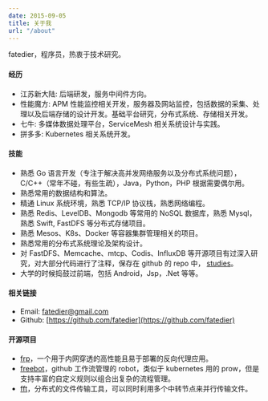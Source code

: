 ```yaml
---
date: 2015-09-05
title: 关于我
url: "/about"
---
```


fatedier，程序员，热衷于技术研究。

<!--more-->

#### 经历

* 江苏新大陆: 后端研发，服务中间件方向。
* 性能魔方: APM 性能监控相关开发，服务器及网站监控，包括数据的采集、处理以及后端存储的设计开发。基础平台研究，分布式系统、存储相关开发。
* 七牛: 多媒体数据处理平台，ServiceMesh 相关系统设计与实践。
* 拼多多: Kubernetes 相关系统开发。

#### 技能

* 熟悉 Go 语言开发（专注于解决高并发网络服务以及分布式系统问题），C/C++（常年不碰，有些生疏），Java，Python，PHP 根据需要偶尔用。
* 熟悉常用的数据结构和算法。
* 精通 Linux 系统环境，熟悉 TCP/IP 协议栈，熟悉网络编程。
* 熟悉 Redis、LevelDB、Mongodb 等常用的 NoSQL 数据库，熟悉 Mysql，熟悉 Swift, FastDFS 等分布式存储项目。
* 熟悉 Mesos、K8s、Docker 等容器集群管理相关的项目。
* 熟悉常用的分布式系统理论及架构设计。
* 对 FastDFS、Memcache、mtcp、Codis、InfluxDB 等开源项目有过深入研究，对大部分代码进行了注释，保存在 github 的 repo 中， [studies](https://github.com/fatedier/studies)。
* 大学的时候捣鼓过前端，包括 Android，Jsp，.Net 等等。

#### 相关链接

* Email: fatedier@gmail.com
* Github: [https://github.com/fatedier](https://github.com/fatedier)

#### 开源项目

* [frp](https://github.com/fatedier/frp)，一个用于内网穿透的高性能且易于部署的反向代理应用。
* [freebot](https://github.com/fatedier/freebot)，github 工作流管理的 robot，类似于 kubernetes 用的 prow，但是支持丰富的自定义规则以组合出复杂的流程管理。
* [fft](https://github.com/fatedier/fft)，分布式的文件传输工具，可以同时利用多个中转节点来并行传输文件。
